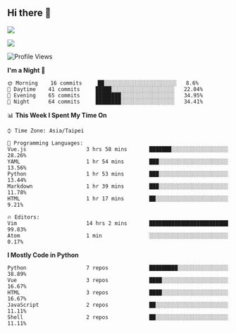 ## Hi there 👋

![](https://github-readme-stats.vercel.app/api?username=CSY54&theme=nord&show_icons=true)

![](https://github-readme-stats.vercel.app/api/top-langs/?username=CSY54&theme=nord&layout=compact&card_width=445)

<!--START_SECTION:waka-->
![Profile Views](http://img.shields.io/badge/Profile%20Views-47-blue)

**I'm a Night 🦉** 

```text
🌞 Morning    16 commits     ██░░░░░░░░░░░░░░░░░░░░░░░   8.6% 
🌆 Daytime    41 commits     █████░░░░░░░░░░░░░░░░░░░░   22.04% 
🌃 Evening    65 commits     ████████░░░░░░░░░░░░░░░░░   34.95% 
🌙 Night      64 commits     ████████░░░░░░░░░░░░░░░░░   34.41%

```


📊 **This Week I Spent My Time On** 

```text
⌚︎ Time Zone: Asia/Taipei

💬 Programming Languages: 
Vue.js                   3 hrs 58 mins       ███████░░░░░░░░░░░░░░░░░░   28.26% 
YAML                     1 hr 54 mins        ███░░░░░░░░░░░░░░░░░░░░░░   13.56% 
Python                   1 hr 53 mins        ███░░░░░░░░░░░░░░░░░░░░░░   13.44% 
Markdown                 1 hr 39 mins        ███░░░░░░░░░░░░░░░░░░░░░░   11.78% 
HTML                     1 hr 17 mins        ██░░░░░░░░░░░░░░░░░░░░░░░   9.21%

🔥 Editors: 
Vim                      14 hrs 2 mins       █████████████████████████   99.83% 
Atom                     1 min               ░░░░░░░░░░░░░░░░░░░░░░░░░   0.17%

```

**I Mostly Code in Python** 

```text
Python                   7 repos             █████████░░░░░░░░░░░░░░░░   38.89% 
Vue                      3 repos             ████░░░░░░░░░░░░░░░░░░░░░   16.67% 
HTML                     3 repos             ████░░░░░░░░░░░░░░░░░░░░░   16.67% 
JavaScript               2 repos             ██░░░░░░░░░░░░░░░░░░░░░░░   11.11% 
Shell                    2 repos             ██░░░░░░░░░░░░░░░░░░░░░░░   11.11%

```



<!--END_SECTION:waka-->

<!--
**CSY54/CSY54** is a ✨ _special_ ✨ repository because its `README.md` (this file) appears on your GitHub profile.

Here are some ideas to get you started:

- 🔭 I’m currently working on ...
- 🌱 I’m currently learning ...
- 👯 I’m looking to collaborate on ...
- 🤔 I’m looking for help with ...
- 💬 Ask me about ...
- 📫 How to reach me: ...
- 😄 Pronouns: ...
- ⚡ Fun fact: ...
-->

